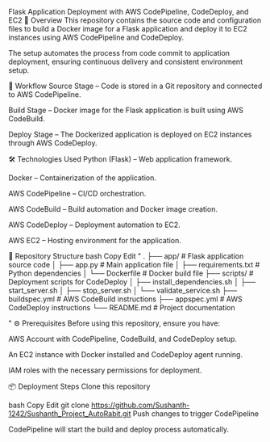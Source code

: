 Flask Application Deployment with AWS CodePipeline, CodeDeploy, and EC2
📌 Overview
This repository contains the source code and configuration files to build a Docker image for a Flask application and deploy it to EC2 instances using AWS CodePipeline and CodeDeploy.

The setup automates the process from code commit to application deployment, ensuring continuous delivery and consistent environment setup.

🚀 Workflow
Source Stage – Code is stored in a Git repository and connected to AWS CodePipeline.

Build Stage – Docker image for the Flask application is built using AWS CodeBuild.

Deploy Stage – The Dockerized application is deployed on EC2 instances through AWS CodeDeploy.

🛠️ Technologies Used
Python (Flask) – Web application framework.

Docker – Containerization of the application.

AWS CodePipeline – CI/CD orchestration.

AWS CodeBuild – Build automation and Docker image creation.

AWS CodeDeploy – Deployment automation to EC2.

AWS EC2 – Hosting environment for the application.

📂 Repository Structure
bash
Copy
Edit
"
.
├── app/                     # Flask application source code
│   ├── app.py               # Main application file
│   ├── requirements.txt     # Python dependencies
│   └── Dockerfile           # Docker build file
├── scripts/                 # Deployment scripts for CodeDeploy
│   ├── install_dependencies.sh
│   ├── start_server.sh
│   ├── stop_server.sh
│   └── validate_service.sh
├── buildspec.yml            # AWS CodeBuild instructions
├── appspec.yml              # AWS CodeDeploy instructions
└── README.md                # Project documentation

"
⚙️ Prerequisites
Before using this repository, ensure you have:

AWS Account with CodePipeline, CodeBuild, and CodeDeploy setup.

An EC2 instance with Docker installed and CodeDeploy agent running.

IAM roles with the necessary permissions for deployment.

📦 Deployment Steps
Clone this repository

bash
Copy
Edit
git clone https://github.com/Sushanth-1242/Sushanth_Project_AutoRabit.git
Push changes to trigger CodePipeline

CodePipeline will start the build and deploy process automatically.

